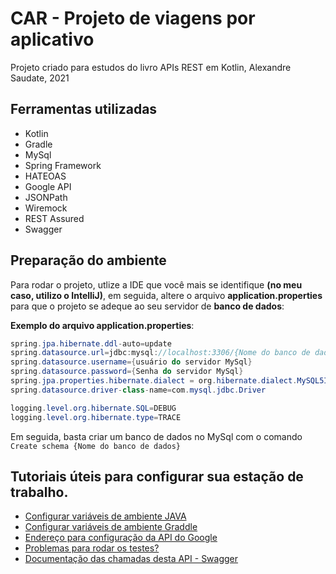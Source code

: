# CAR - Projeto de viagens por aplicativo

<p>Projeto criado para estudos do livro APIs REST em Kotlin, Alexandre Saudate, 2021</p>

## Ferramentas utilizadas

- Kotlin
- Gradle
- MySql
- Spring Framework
- HATEOAS
- Google API
- JSONPath
- Wiremock
- REST Assured
- Swagger

## Preparação do ambiente
Para rodar o projeto, utlize a IDE que você mais se identifique **(no meu caso, utilizo o IntelliJ)**, em seguida, altere o arquivo **application.properties** para que o projeto se adeque ao seu servidor de **banco de dados**:

**Exemplo do arquivo application.properties**:

````java
spring.jpa.hibernate.ddl-auto=update
spring.datasource.url=jdbc:mysql://localhost:3306/{Nome do banco de dados}
spring.datasource.username={usuário do servidor MySql}
spring.datasource.password={Senha do servidor MySql}
spring.jpa.properties.hibernate.dialect = org.hibernate.dialect.MySQL5InnoDBDialect
spring.datasource.driver-class-name=com.mysql.jdbc.Driver

logging.level.org.hibernate.SQL=DEBUG
logging.level.org.hibernate.type=TRACE
````

Em seguida, basta criar um banco de dados no MySql com o comando `Create schema {Nome do banco de dados}`

## Tutoriais úteis para configurar sua estação de trabalho.

- [Configurar variáveis de ambiente JAVA](https://mauriciogeneroso.medium.com/configurando-java-4-como-configurar-as-vari%C3%A1veis-java-home-path-e-classpath-no-windows-46040950638f)
- [Configurar variáveis de ambiente Graddle](https://giordanolins.com/instalando-e-configurando-o-gradle-no-windows/)
- [Endereço para configuração da API do Google](https://developers.google.com/maps/documentation/directions/quickstart#sample-request)
- [Problemas para rodar os testes?](https://stackoverflow.com/questions/60432774/how-to-fix-zsh-permission-denied-when-running-gradle-commands-on-android-studio)
- [Documentação das chamadas desta API - Swagger](https://localhost:8080/swagger-ui.html)